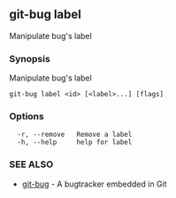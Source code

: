 ## git-bug label

Manipulate bug's label

### Synopsis

Manipulate bug's label

```
git-bug label <id> [<label>...] [flags]
```

### Options

```
  -r, --remove   Remove a label
  -h, --help     help for label
```

### SEE ALSO

* [git-bug](git-bug.md)	 - A bugtracker embedded in Git

